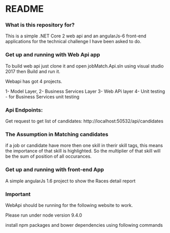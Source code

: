 # README #


### What is this repository for? ###

This is a simple .NET Core 2 web api and an angularJs-6 front-end applications for the technical challenge I have been asked to do.



### Get up and running with Web Api app ###

To build web api just clone it and open jobMatch.Api.sln using visual studio 2017 then Build and run it.

Webapi has got 4 projects.

1- Model Layer, 
2- Business Services Layer
3- Web APi layer
4- Unit testing -  for Business Services unit testing


### Api Endpoints: ###

Get request to get list of candidates: http://localhost:50532/api/candidates




### The Assumption in Matching candidates ###
if a job or candidate have more then one skill in therir skill tags, this means the importance of that skill is highlighted. 
So the multiplier of that skill will be the sum of position of all occurances. 


### Get up and running with front-end App ###

A simple angularJs 1.6 project to show the Races detail report

### Important ###
WebApi should be running for the following website to work.

Please run under node version 9.4.0

install npm packages and bower dependencies using following commands 



